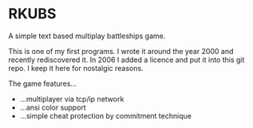 # RKUBS

A simple text based multiplay battleships game.

This is one of my first programs. I wrote it around the year 2000
and recently rediscovered it. In 2006 I added a licence and put it
into this git repo. I keep it here for nostalgic reasons.

The game features…

* …multiplayer via tcp/ip network
* …ansi color support
* …simple cheat protection by commitment technique 
